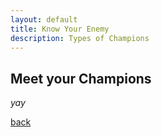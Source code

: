 ```yaml
---
layout: default
title: Know Your Enemy
description: Types of Champions
---
```


## Meet your Champions

_yay_

[back](./)
